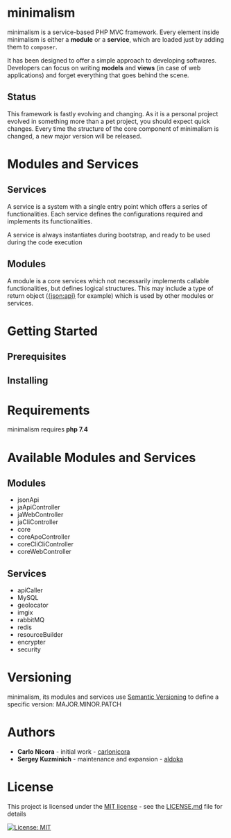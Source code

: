 # minimalism

minimalism is a service-based PHP MVC framework. Every element inside minimalism is either a **module** or a 
**service**, which are loaded just by adding them to `composer`.

It has been designed to offer a simple approach to developing softwares. Developers can focus on writing **models**
and **views** (in case of web applications) and forget everything that goes behind the scene.

## Status

This framework is fastly evolving and changing. As it is a personal project evolved in something more than a pet
project, you should expect quick changes. Every time the structure of the core component of minimalism is changed, a
new major version will be released.

# Modules and Services

## Services

A service is a system with a single entry point which offers a series of functionalities.
Each service defines the configurations required and implements its functionalities.

A service is always instantiates during bootstrap, and ready to be used during the code execution 

## Modules

A module is a core services which not necessarily implements callable functionalities, but defines logical structures.
This may include a type of return object ([{json:api}](https://jsonapi.org) for example) which is used by other modules
or services. 

# Getting Started

## Prerequisites

## Installing

# Requirements

minimalism requires **php 7.4**

# Available Modules and Services

## Modules

* jsonApi
* jaApiController
* jaWebController
* jaCliController
* core
* coreApoController
* coreCliCliController
* coreWebController

## Services

* apiCaller
* MySQL
* geolocator
* imgix
* rabbitMQ
* redis
* resourceBuilder
* encrypter
* security

# Versioning

minimalism, its modules and services use [Semantic Versioning](https://semver.org) to define a specific version:
MAJOR.MINOR.PATCH

# Authors
* **Carlo Nicora** - initial work - [carlonicora](https://github.com/carlonicora)
* **Sergey Kuzminich** - maintenance and expansion - [aldoka](https://github.com/aldoka)

# License

This project is licensed under the [MIT license](https://opensource.org/licenses/MIT) - see the [LICENSE.md](LICENSE.md) file for details


[![License: MIT](https://img.shields.io/badge/License-MIT-yellow.svg)](https://opensource.org/licenses/MIT)